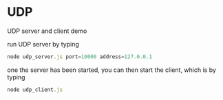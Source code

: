 # UDP
UDP server and client demo

run UDP server by typing

```javascript
node udp_server.js port=10000 address=127.0.0.1
```

one the server has been started, you can then start the client, which is by typing

```javascript
node udp_client.js
```

